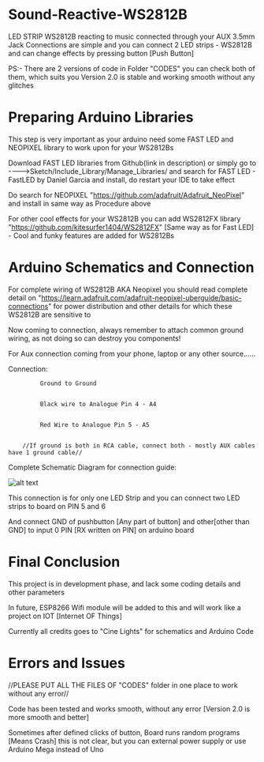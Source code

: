 # Sound-Reactive-WS2812B
LED STRIP WS2812B reacting to music connected through your AUX 3.5mm Jack
Connections are simple and you can connect 2 LED strips - WS2812B and can change effects by pressing button [Push Button]

PS:- There are 2 versions of code in Folder "CODES" you can check both of them, which suits you Version 2.0 is stable and working smooth without any glitches

# Preparing Arduino Libraries

This step is very important as your arduino need some FAST LED and NEOPIXEL library to work upon for your WS2812Bs

Download FAST LED libraries from Github(link in description) or simply go to ---->Sketch/Include_Library/Manage_Libraries/ and search for FAST LED - FastLED by Daniel Garcia and install, do restart your IDE to take effect

Do search for NEOPIXEL "https://github.com/adafruit/Adafruit_NeoPixel" and install in same way as Procedure above

For other cool effects for your WS2812B you can add WS2812FX library "https://github.com/kitesurfer1404/WS2812FX" [Same way as for Fast LED] - Cool and funky features are added for WS2812Bs

# Arduino Schematics and Connection

For complete wiring of WS2812B AKA Neopixel you should read complete detail on "https://learn.adafruit.com/adafruit-neopixel-uberguide/basic-connections" for power distribution and other details for which these WS2812B are sensitive to

Now coming to connection, always remember to attach common ground wiring, as not doing so can destroy you components!

For Aux connection coming from your phone, laptop or any other source......

Connection:

             Ground to Ground

            
             Black wire to Analogue Pin 4 - A4
             
             
             Red Wire to Analogue Pin 5 - A5
             
             
        //If ground is both in RCA cable, connect both - mostly AUX cables have 1 ground cable//
        
        
Complete Schematic Diagram for connection guide:

![alt text](https://user-images.githubusercontent.com/40523329/42878038-497a6bbc-8aa9-11e8-8569-0bb6781f5f54.png)

This connection is for only one LED Strip and you can connect two LED strips to board on PIN 5 and 6

And connect GND of pushbutton [Any part of button] and other[other than GND] to input 0 PIN [RX written on PIN] on arduino board

# Final Conclusion

This project is in development phase, and lack some coding details and other parameters

In future, ESP8266 Wifi module will be added to this and will work like a project on IOT [Internet OF Things]

Currently all credits goes to "Cine Lights" for schematics and Arduino Code

# Errors and Issues

//PLEASE PUT ALL THE FILES OF "CODES" folder in one place to work without any error//

Code has been tested and works smooth, without any error [Version 2.0 is more smooth and better]

Sometimes after defined clicks of button, Board runs random programs [Means Crash] this is not clear, but you can external power supply or use Arduino Mega instead of Uno

